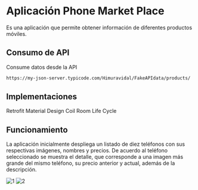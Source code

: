 # Aplicación Phone Market Place

Es una aplicación que permite obtener información de diferentes productos móviles. 

## Consumo de API

Consume datos desde la API 

```bash
https://my-json-server.typicode.com/Himuravidal/FakeAPIdata/products/
```
## Implementaciones
Retrofit
Material Design
Coil
Room
Life Cycle

## Funcionamiento

La aplicación inicialmente despliega un listado de diez teléfonos con sus respectivas imágenes, nombres y precios. 
De acuerdo al teléfono seleccionado se muestra el detalle, que corresponde a una imagen más grande del mismo teléfono, su precio anterior y actual, además de la descripción.

![1](https://github.com/margaritanunez/Sprint6/assets/136399212/f0a3b026-e4c4-42bd-9eeb-de58d6fdd0dc)
![2](https://github.com/margaritanunez/Sprint6/assets/136399212/5f7b0a57-152d-4d4f-9afc-9ab7d6838a29)

